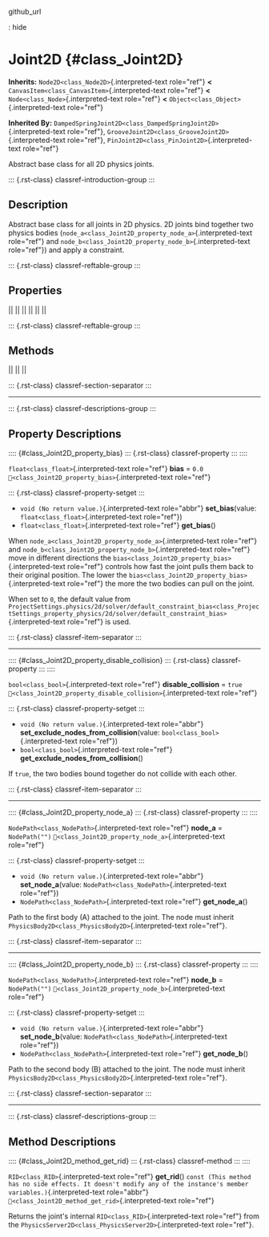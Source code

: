 github_url

:   hide

# Joint2D {#class_Joint2D}

**Inherits:** `Node2D<class_Node2D>`{.interpreted-text role="ref"}
**\<** `CanvasItem<class_CanvasItem>`{.interpreted-text role="ref"}
**\<** `Node<class_Node>`{.interpreted-text role="ref"} **\<**
`Object<class_Object>`{.interpreted-text role="ref"}

**Inherited By:**
`DampedSpringJoint2D<class_DampedSpringJoint2D>`{.interpreted-text
role="ref"}, `GrooveJoint2D<class_GrooveJoint2D>`{.interpreted-text
role="ref"}, `PinJoint2D<class_PinJoint2D>`{.interpreted-text
role="ref"}

Abstract base class for all 2D physics joints.

::: {.rst-class}
classref-introduction-group
:::

## Description

Abstract base class for all joints in 2D physics. 2D joints bind
together two physics bodies
(`node_a<class_Joint2D_property_node_a>`{.interpreted-text role="ref"}
and `node_b<class_Joint2D_property_node_b>`{.interpreted-text
role="ref"}) and apply a constraint.

::: {.rst-class}
classref-reftable-group
:::

## Properties

||
||
||
||
||
||

::: {.rst-class}
classref-reftable-group
:::

## Methods

||
||
||

::: {.rst-class}
classref-section-separator
:::

------------------------------------------------------------------------

::: {.rst-class}
classref-descriptions-group
:::

## Property Descriptions

:::: {#class_Joint2D_property_bias}
::: {.rst-class}
classref-property
:::
::::

`float<class_float>`{.interpreted-text role="ref"} **bias** = `0.0`
`🔗<class_Joint2D_property_bias>`{.interpreted-text role="ref"}

::: {.rst-class}
classref-property-setget
:::

- `void (No return value.)`{.interpreted-text role="abbr"}
  **set_bias**(value: `float<class_float>`{.interpreted-text
  role="ref"})
- `float<class_float>`{.interpreted-text role="ref"} **get_bias**()

When `node_a<class_Joint2D_property_node_a>`{.interpreted-text
role="ref"} and
`node_b<class_Joint2D_property_node_b>`{.interpreted-text role="ref"}
move in different directions the
`bias<class_Joint2D_property_bias>`{.interpreted-text role="ref"}
controls how fast the joint pulls them back to their original position.
The lower the `bias<class_Joint2D_property_bias>`{.interpreted-text
role="ref"} the more the two bodies can pull on the joint.

When set to `0`, the default value from
`ProjectSettings.physics/2d/solver/default_constraint_bias<class_ProjectSettings_property_physics/2d/solver/default_constraint_bias>`{.interpreted-text
role="ref"} is used.

::: {.rst-class}
classref-item-separator
:::

------------------------------------------------------------------------

:::: {#class_Joint2D_property_disable_collision}
::: {.rst-class}
classref-property
:::
::::

`bool<class_bool>`{.interpreted-text role="ref"} **disable_collision** =
`true` `🔗<class_Joint2D_property_disable_collision>`{.interpreted-text
role="ref"}

::: {.rst-class}
classref-property-setget
:::

- `void (No return value.)`{.interpreted-text role="abbr"}
  **set_exclude_nodes_from_collision**(value:
  `bool<class_bool>`{.interpreted-text role="ref"})
- `bool<class_bool>`{.interpreted-text role="ref"}
  **get_exclude_nodes_from_collision**()

If `true`, the two bodies bound together do not collide with each other.

::: {.rst-class}
classref-item-separator
:::

------------------------------------------------------------------------

:::: {#class_Joint2D_property_node_a}
::: {.rst-class}
classref-property
:::
::::

`NodePath<class_NodePath>`{.interpreted-text role="ref"} **node_a** =
`NodePath("")` `🔗<class_Joint2D_property_node_a>`{.interpreted-text
role="ref"}

::: {.rst-class}
classref-property-setget
:::

- `void (No return value.)`{.interpreted-text role="abbr"}
  **set_node_a**(value: `NodePath<class_NodePath>`{.interpreted-text
  role="ref"})
- `NodePath<class_NodePath>`{.interpreted-text role="ref"}
  **get_node_a**()

Path to the first body (A) attached to the joint. The node must inherit
`PhysicsBody2D<class_PhysicsBody2D>`{.interpreted-text role="ref"}.

::: {.rst-class}
classref-item-separator
:::

------------------------------------------------------------------------

:::: {#class_Joint2D_property_node_b}
::: {.rst-class}
classref-property
:::
::::

`NodePath<class_NodePath>`{.interpreted-text role="ref"} **node_b** =
`NodePath("")` `🔗<class_Joint2D_property_node_b>`{.interpreted-text
role="ref"}

::: {.rst-class}
classref-property-setget
:::

- `void (No return value.)`{.interpreted-text role="abbr"}
  **set_node_b**(value: `NodePath<class_NodePath>`{.interpreted-text
  role="ref"})
- `NodePath<class_NodePath>`{.interpreted-text role="ref"}
  **get_node_b**()

Path to the second body (B) attached to the joint. The node must inherit
`PhysicsBody2D<class_PhysicsBody2D>`{.interpreted-text role="ref"}.

::: {.rst-class}
classref-section-separator
:::

------------------------------------------------------------------------

::: {.rst-class}
classref-descriptions-group
:::

## Method Descriptions

:::: {#class_Joint2D_method_get_rid}
::: {.rst-class}
classref-method
:::
::::

`RID<class_RID>`{.interpreted-text role="ref"} **get_rid**()
`const (This method has no side effects. It doesn't modify any of the instance's member variables.)`{.interpreted-text
role="abbr"} `🔗<class_Joint2D_method_get_rid>`{.interpreted-text
role="ref"}

Returns the joint\'s internal `RID<class_RID>`{.interpreted-text
role="ref"} from the
`PhysicsServer2D<class_PhysicsServer2D>`{.interpreted-text role="ref"}.
